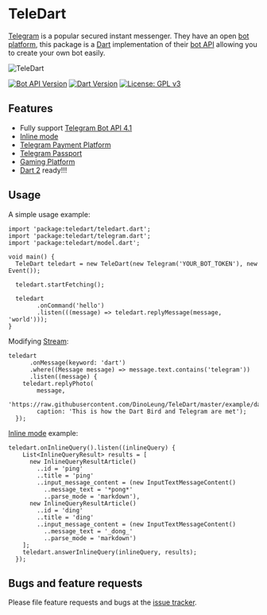 # TeleDart

[Telegram](https://telegram.org/) is a popular secured instant messenger. 
They have an open [bot platform](https://telegram.org/blog/bot-revolution),
this package is a [Dart](https://www.dartlang.org/) 
implementation of their [bot API](https://core.telegram.org/bots/api)
allowing you to create your own bot easily.

![TeleDart](https://raw.githubusercontent.com/DinoLeung/TeleDart/master/example/dart_bird_catchs_telegram.svg?sanitize=true)

[![Bot API Version](https://img.shields.io/badge/Bot%20API-4.0-blue.svg?style=flat-square)](https://core.telegram.org/bots/api)
[![Dart Version](https://img.shields.io/badge/Dart-2.0.0-blue.svg?style=flat-square)](https://www.dartlang.org/dart-2)
[![License: GPL v3](https://img.shields.io/badge/License-GPL%20v3-blue.svg?style=flat-square)](https://www.gnu.org/licenses/gpl-3.0)
## Features

* Fully support [Telegram Bot API 4.1](https://core.telegram.org/bots/api#august-27-2018)
* [Inline mode](https://telegram.org/blog/inline-bots)
* [Telegram Payment Platform](https://telegram.org/blog/payments)
* [Telegram Passport](https://telegram.org/blog/passport)
* [Gaming Platform](https://telegram.org/blog/games)
* [Dart 2](https://www.dartlang.org/dart-2) ready!!!

## Usage

A simple usage example:

```
import 'package:teledart/teledart.dart';
import 'package:teledart/telegram.dart';
import 'package:teledart/model.dart';

void main() {
  TeleDart teledart = new TeleDart(new Telegram('YOUR_BOT_TOKEN'), new Event());

  teledart.startFetching();

  teledart
        .onCommand('hello')
        .listen(((message) => teledart.replyMessage(message, 'world')));
}
```

Modifying [Stream](https://www.dartlang.org/tutorials/language/streams#methods-that-modify-a-stream): 

```
teledart
      .onMessage(keyword: 'dart')
      .where((Message message) => message.text.contains('telegram'))
      .listen((message) {
    teledart.replyPhoto(
        message,
        'https://raw.githubusercontent.com/DinoLeung/TeleDart/master/example/dart_bird_catchs_telegram.png',
        caption: 'This is how the Dart Bird and Telegram are met');
  });
```

[Inline mode](https://core.telegram.org/bots/api#inline-mode) example:

```
teledart.onInlineQuery().listen((inlineQuery) {
    List<InlineQueryResult> results = [
      new InlineQueryResultArticle()
        ..id = 'ping'
        ..title = 'ping'
        ..input_message_content = (new InputTextMessageContent()
          ..message_text = '*pong*'
          ..parse_mode = 'markdown'),
      new InlineQueryResultArticle()
        ..id = 'ding'
        ..title = 'ding'
        ..input_message_content = (new InputTextMessageContent()
          ..message_text = '_dong_'
          ..parse_mode = 'markdown')
    ];
    teledart.answerInlineQuery(inlineQuery, results);
  });
```

## Bugs and feature requests

Please file feature requests and bugs at the [issue tracker][tracker].

[tracker]: https://github.com/DinoLeung/TeleDart/issues
